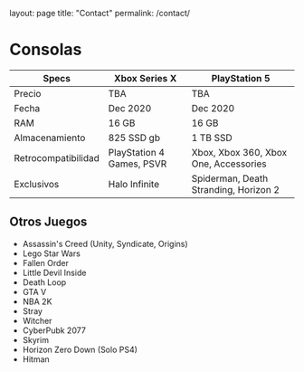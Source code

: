 layout: page
title: "Contact"
permalink: /contact/

# Consolas
| Specs | Xbox Series X	| PlayStation 5	|
| ----- | ------------- | ------------- |
| Precio			 | TBA						 | TBA									 |
| Fecha				 | Dec 2020					 | Dec 2020								 |
| RAM				 | 16 GB					 | 16 GB								 |
| Almacenamiento	 | 825 SSD gb				 | 1 TB SSD								 |
| Retrocompatibilidad| PlayStation 4 Games, PSVR | Xbox, Xbox 360, Xbox One, Accessories |
| Exclusivos		 | Halo Infinite			 | Spiderman, Death Stranding, Horizon 2 |

## Otros Juegos
* Assassin's Creed (Unity, Syndicate, Origins)
* Lego Star Wars
* Fallen Order
* Little Devil Inside
* Death Loop
* GTA V
* NBA 2K
* Stray
* Witcher
* CyberPubk 2077
* Skyrim
* Horizon Zero Down (Solo PS4)
* Hitman
